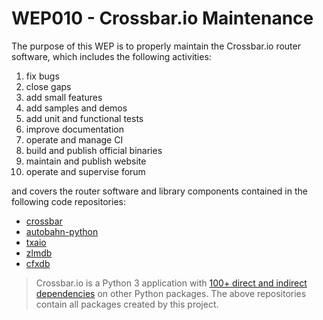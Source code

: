 # WEP010 - Crossbar.io Maintenance

The purpose of this WEP is to properly maintain the Crossbar.io router software,
which includes the following activities:

1. fix bugs
2. close gaps
3. add small features
4. add samples and demos
5. add unit and functional tests
6. improve documentation
7. operate and manage CI
7. build and publish official binaries
8. maintain and publish website
9. operate and supervise forum

and covers the router software and library components contained in the following
code repositories:

* [crossbar](https://github.com/crossbario/crossbar/issues)
* [autobahn-python](https://github.com/crossbario/autobahn-python/issues)
* [txaio](https://github.com/crossbario/txaio/issues)
* [zlmdb](https://github.com/crossbario/zlmdb/issues)
* [cfxdb](https://github.com/crossbario/cfxdb/issues)

> Crossbar.io is a Python 3 application with [100+ direct and indirect dependencies](https://github.com/crossbario/crossbar/blob/master/requirements-pinned.txt) on other Python packages. The above repositories contain all packages created by this project.
